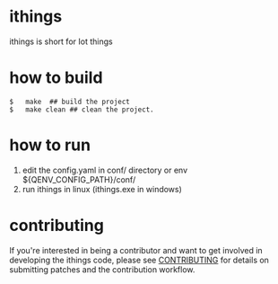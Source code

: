 # ithings
 ithings is short for Iot things

# how to build
```
$	make  ## build the project
$   make clean ## clean the project.
```

# how to run
1. edit the config.yaml in conf/ directory or env ${QENV_CONFIG_PATH}/conf/
2. run ithings in linux (ithings.exe in windows)

# contributing
If you're interested in being a contributor and want to get involved in developing the ithings code, please see [CONTRIBUTING](CONTRIBUTING.md) for details on submitting patches and the contribution workflow. 
